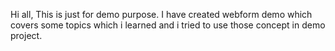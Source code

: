 Hi all,
This is just for demo purpose. 
I have created webform demo which covers some topics which i learned and i tried to use those concept in demo project.
